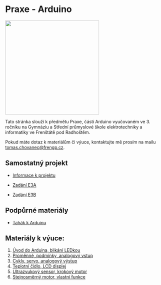 # Praxe - Arduino

<img src="https://github.com/user-attachments/assets/63f53169-3490-4967-8baf-041eefeb903b" width="300"/>

Tato stránka slouží k předmětu Praxe, části Arduino vyučovaném ve 3. ročníku na Gymnáziu a Střední průmyslové škole elektrotechniky a informatiky ve Frenštátě pod Radhoštěm.

Pokud máte dotaz k materiálům či výuce, kontaktujte mě prosím na mailu tomas.chovanec@frengp.cz.

## Samostatný projekt
- [Informace k projektu](Projekt.md)


- [Zadání E3A](Zadani_projektu_E3A_sk_2.md)
- [Zadání E3B](Zadani_projektu_E3B_sk_2.md)

<!---
## Zpětná vazba po dokončení bloku
- [Dotazník](https://forms.gle/ZMapXVyxmpksGvFD7)
--->

## Podpůrné materiály
- [Tahák k Arduinu](/prezentace/Arduino_tahak.pdf) 
  
## Materiály k výuce:
1. [Úvod do Arduina, blikání LEDkou](01_lekce.md)
2. [Proměnné, podmínky, analogový vstup](02_lekce.md)
3. [Cykly, servo, analogový výstup](03_lekce.md)
4. [Teplotní čidlo, LCD displej](04_lekce.md)
5. [Ultrazvukový sensor, krokový motor](05_lekce.md)
6. [Stejnosměrný motor, vlastní funkce](06_lekce.md)


<!---
7. [Časování s millis()](07_lekce.md)
10. [](08_lekce.md)
11. [Vstup ze sériového portu, PIR čidlo](09_lekce.md)
12. [Opakování](10_lekce.md)
--->
